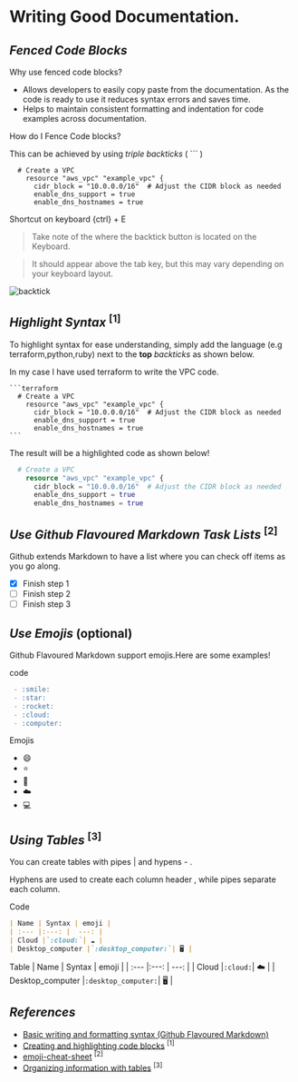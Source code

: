 # Writing Good Documentation.

## *Fenced Code Blocks*

Why use fenced code blocks?
- Allows developers to easily copy paste from the documentation. As the code is ready to use it reduces syntax errors and saves time.
- Helps to maintain consistent formatting and indentation for code examples across documentation.

How do I Fence Code blocks?
  
  This can be achieved by using *triple backticks*  ( ``` )

```
  # Create a VPC
    resource "aws_vpc" "example_vpc" {
      cidr_block = "10.0.0.0/16"  # Adjust the CIDR block as needed
      enable_dns_support = true
      enable_dns_hostnames = true
```
  
Shortcut on keyboard {ctrl} + E

> Take note of the where the backtick button is located on the Keyboard.

> It should appear above the tab key, but this may vary depending on your keyboard layout.


![backtick](https://github.com/S47sawan/github-docs-example/assets/87205154/cd7c9e18-464e-431f-9b3d-556be350a3fc)

## *Highlight Syntax* <sup>[1]</sup>

To highlight syntax for ease understanding, simply add the language (e.g terraform,python,ruby) next to the **top** _backticks_ as shown below.

In my case I have used terraform to write the VPC code.
````
```terraform
  # Create a VPC
    resource "aws_vpc" "example_vpc" {
      cidr_block = "10.0.0.0/16"  # Adjust the CIDR block as needed
      enable_dns_support = true
      enable_dns_hostnames = true
```
````
The result will be a highlighted code as shown below!
```terraform
  # Create a VPC
    resource "aws_vpc" "example_vpc" {
      cidr_block = "10.0.0.0/16"  # Adjust the CIDR block as needed
      enable_dns_support = true
      enable_dns_hostnames = true
```
## *Use Github Flavoured Markdown Task Lists* <sup>[2]</sup>
Github extends Markdown to have a list where you can check off items as you go along. 

- [X] Finish step 1
- [ ] Finish step 2
- [ ] Finish step 3
      
## *Use Emojis* (optional)

Github Flavoured Markdown support emojis.Here are some examples!

code
```md
 - :smile:
 - :star:
 - :rocket:
 - :cloud:
 - :computer:
```
Emojis
 - :smile:
 - :star:
 - :rocket:
 - :cloud:
 - :computer:

## *Using Tables* <sup>[3]</sup>
You can create tables with pipes <span>&#x007C;</span> and hypens - .

Hyphens are used to create each column header , while pipes separate each column.

Code
````markdown
| Name | Syntax | emoji |
| :--- |:---: |  ---: |
| Cloud |`:cloud:`| ☁️ |
| Desktop_computer |`:desktop_computer:`| 🖥️ |
````
Table
| Name | Syntax | emoji |
| :--- |:---: |  ---: |
| Cloud |`:cloud:`| ☁️ |
| Desktop_computer |`:desktop_computer:`| 🖥️ |

## *References*
- [Basic writing and formatting syntax (Github Flavoured Markdown)](https://docs.github.com/en/get-started/writing-on-github/getting-started-with-writing-and-formatting-on-github/basic-writing-and-formatting-syntax)
- [Creating and highlighting code blocks](https://docs.github.com/en/get-started/writing-on-github/working-with-advanced-formatting/creating-and-highlighting-code-blocks) <sup>[1]</sup>
- [emoji-cheat-sheet](https://github.com/ikatyang/emoji-cheat-sheet) <sup>[2]</sup>
- [Organizing information with tables](https://docs.github.com/en/get-started/writing-on-github/working-with-advanced-formatting/organizing-information-with-tables) <sup>[3]</sup>
